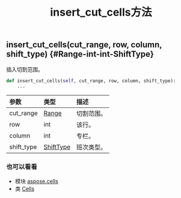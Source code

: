 ﻿---
title: insert_cut_cells方法
second_title: Aspose.Cells for Python via .NET API 参考文献
description:
type: docs
weight: 700
url: /zh/python-net/aspose.cells/cells/insert_cut_cells/
is_root: false
---
##  insert_cut_cells(cut_range, row, column, shift_type) {#Range-int-int-ShiftType}
插入切割范围。



```python
def insert_cut_cells(self, cut_range, row, column, shift_type):
    ...
```


|参数|类型|描述|
| :- | :- | :- |
| cut_range | [Range](/cells/zh/python-net/aspose.cells/range) |切割范围。|
| row | int |该行。|
| column | int |专栏。|
| shift_type | [ShiftType](/cells/zh/python-net/aspose.cells/shifttype) |班次类型。|



### 也可以看看
* 模块 [aspose.cells](../../)
* 类 [Cells](/cells/zh/python-net/aspose.cells/cells)
